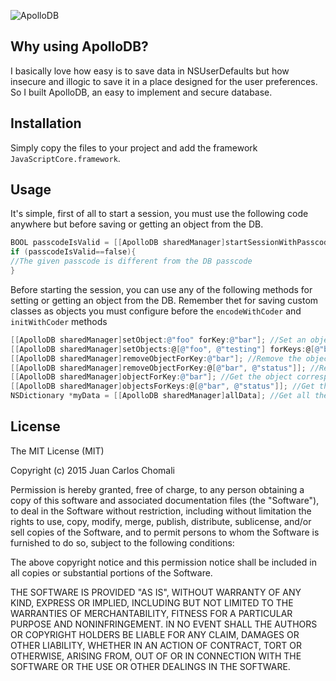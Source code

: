 ![ApolloDB](https://github.com/jchomali/ApolloDB/blob/master/banner.png)


## Why using ApolloDB?
I basically love how easy is to save data in NSUserDefaults but how insecure and illogic to save it in a place designed for the user preferences. So I built ApolloDB, an easy to implement and secure database. 

## Installation
Simply copy the files to your project and add the framework ```JavaScriptCore.framework```.

## Usage
It's simple, first of all to start a session, you must use the following code anywhere but before saving or getting an object from the DB.
```Objective-C
BOOL passcodeIsValid = [[ApolloDB sharedManager]startSessionWithPasscode:@"yourDBPasscode"]; //Set a passcode for encrypting and decrypting your DB
if (passcodeIsValid==false){
//The given passcode is different from the DB passcode
}
```
Before starting the session, you can use any of the following methods for setting or getting an object from the DB. Remember thet for saving custom classes as objects you must configure before the ```encodeWithCoder``` and ```initWithCoder``` methods
```Objective-C
[[ApolloDB sharedManager]setObject:@"foo" forKey:@"bar"]; //Set an object for a key
[[ApolloDB sharedManager]setObjects:@[@"foo", @"testing"] forKeys:@[@"bar", @"status"]]; //Set objects for the specified keys
[[ApolloDB sharedManager]removeObjectForKey:@"bar"]; //Remove the object corresponding to the specified key
[[ApolloDB sharedManager]removeObjectForKey:@[@"bar", @"status"]]; //Remove the objects corresponding to the specified keys
[[ApolloDB sharedManager]objectForKey:@"bar"]; //Get the object corresponding to the specified key
[[ApolloDB sharedManager]objectsForKeys:@[@"bar", @"status"]]; //Get the objects corresponding to the specified keys
NSDictionary *myData = [[ApolloDB sharedManager]allData]; //Get all the DB data
```
## License
The MIT License (MIT)

Copyright (c) 2015 Juan Carlos Chomali

Permission is hereby granted, free of charge, to any person obtaining a copy
of this software and associated documentation files (the "Software"), to deal
in the Software without restriction, including without limitation the rights
to use, copy, modify, merge, publish, distribute, sublicense, and/or sell
copies of the Software, and to permit persons to whom the Software is
furnished to do so, subject to the following conditions:

The above copyright notice and this permission notice shall be included in
all copies or substantial portions of the Software.

THE SOFTWARE IS PROVIDED "AS IS", WITHOUT WARRANTY OF ANY KIND, EXPRESS OR
IMPLIED, INCLUDING BUT NOT LIMITED TO THE WARRANTIES OF MERCHANTABILITY,
FITNESS FOR A PARTICULAR PURPOSE AND NONINFRINGEMENT. IN NO EVENT SHALL THE
AUTHORS OR COPYRIGHT HOLDERS BE LIABLE FOR ANY CLAIM, DAMAGES OR OTHER
LIABILITY, WHETHER IN AN ACTION OF CONTRACT, TORT OR OTHERWISE, ARISING FROM,
OUT OF OR IN CONNECTION WITH THE SOFTWARE OR THE USE OR OTHER DEALINGS IN
THE SOFTWARE.
